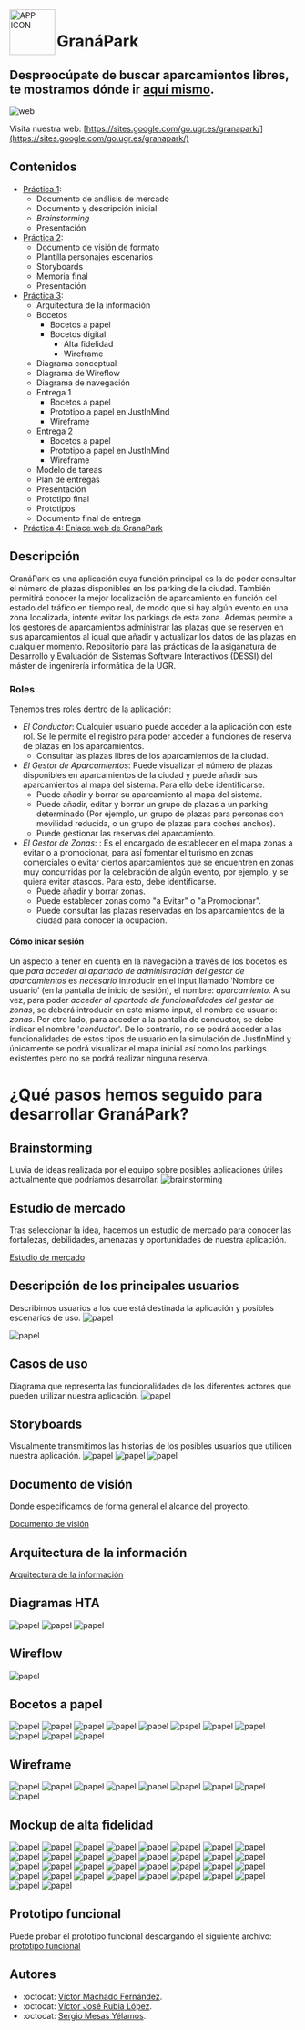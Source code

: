 <img align="left" width="80" height="80" src="imgs/logo.jpeg" alt="APP ICON">

# GranáPark
## Despreocúpate de buscar aparcamientos libres, te mostramos dónde ir [aquí mismo](https://sergiomesasyelamos2000.github.io/GranaPark/Prototipo%20funcional/Gran%C3%A1ParkHiFi/#/screens/e043ad75-cfa0-493f-a95e-1996b179d6ec).

![web](imgs/web_screen.png)

Visita nuestra web: [https://sites.google.com/go.ugr.es/granapark/](https://sites.google.com/go.ugr.es/granapark/)

## Contenidos
- [Práctica 1](./Practica1/):
    - Documento de análisis de mercado
    - Documento y descripción inicial
    - _Brainstorming_
    - Presentación
- [Práctica 2](./Practica2/):
    - Documento de visión de formato
    - Plantilla personajes escenarios
    - Storyboards
    - Memoria final
    - Presentación
- [Práctica 3](./Practica3/):
    - Arquitectura de la información
    - Bocetos
        - Bocetos a papel
        - Bocetos digital
            - Alta fidelidad
            - Wireframe
    - Diagrama conceptual
    - Diagrama de Wireflow
    - Diagrama de navegación
    - Entrega 1
        - Bocetos a papel
        - Prototipo a papel en JustInMind
        - Wireframe
    - Entrega 2
        - Bocetos a papel
        - Prototipo a papel en JustInMind
        - Wireframe
    - Modelo de tareas
    - Plan de entregas
    - Presentación
    - Prototipo final
    - Prototipos
    - Documento final de entrega
- [Práctica 4: Enlace web de GranaPark](https://sites.google.com/go.ugr.es/granapark/)

## Descripción
GranáPark es una aplicación cuya función principal es la de poder consultar el número de plazas disponibles en los
parking de la ciudad. También permitirá conocer la mejor localización de aparcamiento en función del estado del tráfico
en tiempo real, de modo que si hay algún evento en una zona localizada, intente evitar los parkings de esta zona. Además
permite a los gestores de aparcamientos administrar las plazas que se reserven en sus aparcamientos al igual que añadir y
actualizar los datos de las plazas en cualquier momento.
Repositorio para las prácticas de la asiganatura de Desarrollo y Evaluación de Sistemas Software Interactivos (DESSI) del máster de ingenirería informática de la UGR.

### Roles
Tenemos tres roles dentro de la aplicación:
- *El Conductor*: Cualquier usuario puede acceder a la aplicación con este rol. Se le permite el registro para poder acceder a funciones de reserva de plazas en los aparcamientos.
    - Consultar las plazas libres de los aparcamientos de la ciudad.
- *El Gestor de Aparcamientos*: Puede visualizar el número de plazas disponibles en aparcamientos de la ciudad y puede añadir sus aparcamientos al mapa del sistema. Para ello debe identificarse.
    - Puede añadir y borrar su aparcamiento al mapa del sistema.
    - Puede añadir, editar y borrar un grupo de plazas a un parking determinado (Por ejemplo, un grupo de plazas para personas con movilidad reducida, o un grupo de plazas para coches anchos).
    - Puede gestionar las reservas del aparcamiento.
- *El Gestor de Zonas*: : Es el encargado de establecer en el mapa zonas a evitar o a promocionar, para así fomentar el turismo en zonas comerciales o evitar ciertos aparcamientos que se encuentren en zonas muy concurridas por la celebración de algún evento, por ejemplo, y se quiera evitar atascos. Para esto, debe identificarse.
    - Puede añadir y borrar zonas.
    - Puede establecer zonas como "a Evitar" o "a Promocionar".
    - Puede consultar las plazas reservadas en los aparcamientos de la ciudad para conocer la ocupación.
#### Cómo inicar sesión
Un aspecto a tener en cuenta en la navegación a través de los bocetos es que *para acceder al apartado de administración del gestor de aparcamientos* es *necesario* introducir en el input llamado ‘Nombre de usuario’ (en la pantalla de inicio de sesión), el nombre: *aparcamiento*. A su vez, para poder *acceder al apartado de funcionalidades del gestor de zonas*, se deberá introducir en este mismo input, el nombre de usuario: *zonas*. Por otro lado, para acceder a la pantalla de conductor, se debe indicar el nombre '*conductor*'. De lo contrario, no se podrá acceder a las funcionalidades de estos tipos de usuario en la simulación de JustInMind y únicamente se podrá visualizar el mapa inicial así como los parkings existentes pero no se podrá realizar ninguna reserva.

# ¿Qué pasos hemos seguido para desarrollar GranáPark?

## Brainstorming
Lluvia de ideas realizada por el equipo sobre posibles aplicaciones útiles actualmente que podríamos desarrollar.
![brainstorming](./imgs/brainstorming.PNG)

## Estudio de mercado
Tras seleccionar la idea, hacemos un estudio de mercado para conocer las fortalezas, debilidades, amenazas y oportunidades de nuestra aplicación.

[Estudio de mercado](./Practica1/Informe%20del%20Analisis%20de%20Mercado.pdf)

## Descripción de los principales usuarios
Describimos usuarios a los que está destinada la aplicación y posibles escenarios de uso.
![papel](./imgs/user1.PNG)

![papel](./imgs/user2.PNG)

## Casos de uso
Diagrama que representa las funcionalidades de los diferentes actores que pueden utilizar nuestra aplicación.
![papel](./imgs/Diagrama%20de%20Casos%20de%20Uso.drawio.png)


## Storyboards
Visualmente transmitimos las historias de los posibles usuarios que utilicen nuestra aplicación.
![papel](./Practica2/Storyboard%20Israel.png)
![papel](./Practica2/StoryBoard_Ram%C3%B3m.png)
![papel](./Practica2/StoryboardHerminia.png)


## Documento de visión
Donde especificamos de forma general el alcance del proyecto.

[Documento de visión](./Practica2/DocumentoVisionFormato.pdf)

## Arquitectura de la información
[Arquitectura de la información](./Practica3/Arquitectura%20Informaci%C3%B3n/)
## Diagramas HTA
![papel](./Practica3/Modelo%20de%20Tareas/HTA_Conductor.png)
![papel](./Practica3/Modelo%20de%20Tareas/HTA_GestorAparcamientos.png)
![papel](./Practica3/Modelo%20de%20Tareas/HTA_GestorZonas.png)


## Wireflow
![papel](./Practica3/Diagrama%20de%20Wireflow/Wireflow.png)

## Bocetos a papel
![papel](./imgs/boceto1.PNG)
![papel](./imgs/boceto2.PNG)
![papel](./imgs/boceto3.PNG)
![papel](./imgs/boceto4.PNG)
![papel](./imgs/boceto5.PNG)
![papel](./imgs/boceto6.PNG)
![papel](./imgs/boceto7.PNG)
![papel](./imgs/boceto8.PNG)
![papel](./imgs/boceto9.PNG)
![papel](./imgs/boceto10.PNG)
![papel](./imgs/boceto11.PNG)


## Wireframe
![papel](./imgs/w1.PNG)
![papel](./imgs/w2.PNG)
![papel](./imgs/w3.PNG)
![papel](./imgs/w4.PNG)
![papel](./imgs/w5.PNG)
![papel](./imgs/w6.PNG)
![papel](./imgs/w7.PNG)
![papel](./imgs/w8.PNG)
![papel](./imgs/w9.PNG)

## Mockup de alta fidelidad
![papel](./Practica3/Bocetos/digital/Imagenes%20Alta%20Fidelidad/AnadirAparcamiento%401x%20(1)%201.png)
![papel](./Practica3/Bocetos/digital/Imagenes%20Alta%20Fidelidad/AnadirPlazas%401x%201.png)
![papel](./Practica3/Bocetos/digital/Imagenes%20Alta%20Fidelidad/B_C3_BAsquedaDeAparcamiento%401x.png)
![papel](./Practica3/Bocetos/digital/Imagenes%20Alta%20Fidelidad/B_C3_BAsquedaDeAparcamientoResultados%401x.png)
![papel](./Practica3/Bocetos/digital/Imagenes%20Alta%20Fidelidad/ConsultaPlazasZona%401x.png)
![papel](./Practica3/Bocetos/digital/Imagenes%20Alta%20Fidelidad/DescripcionAparcamiento%401x.png)
![papel](./Practica3/Bocetos/digital/Imagenes%20Alta%20Fidelidad/EvitarPromocionarZona%401x.png)
![papel](./Practica3/Bocetos/digital/Imagenes%20Alta%20Fidelidad/GoogleMaps%401x.png)
![papel](./Practica3/Bocetos/digital/Imagenes%20Alta%20Fidelidad/Identificarse%401x.png)
![papel](./Practica3/Bocetos/digital/Imagenes%20Alta%20Fidelidad/image%2010.png)
![papel](./Practica3/Bocetos/digital/Imagenes%20Alta%20Fidelidad/image%2011.png)
![papel](./Practica3/Bocetos/digital/Imagenes%20Alta%20Fidelidad/image%2012.png)
![papel](./Practica3/Bocetos/digital/Imagenes%20Alta%20Fidelidad/image%2013.png)
![papel](./Practica3/Bocetos/digital/Imagenes%20Alta%20Fidelidad/image%2014.png)
![papel](./Practica3/Bocetos/digital/Imagenes%20Alta%20Fidelidad/image%2015.png)
![papel](./Practica3/Bocetos/digital/Imagenes%20Alta%20Fidelidad/image%2016.png)
![papel](./Practica3/Bocetos/digital/Imagenes%20Alta%20Fidelidad/image%2017.png)
![papel](./Practica3/Bocetos/digital/Imagenes%20Alta%20Fidelidad/image%2018.png)
![papel](./Practica3/Bocetos/digital/Imagenes%20Alta%20Fidelidad/image%2019.png)
![papel](./Practica3/Bocetos/digital/Imagenes%20Alta%20Fidelidad/image%202.png)
![papel](./Practica3/Bocetos/digital/Imagenes%20Alta%20Fidelidad/image%2020.png)
![papel](./Practica3/Bocetos/digital/Imagenes%20Alta%20Fidelidad/image%203.png)
![papel](./Practica3/Bocetos/digital/Imagenes%20Alta%20Fidelidad/image%204.png)
![papel](./Practica3/Bocetos/digital/Imagenes%20Alta%20Fidelidad/image%205.png)
![papel](./Practica3/Bocetos/digital/Imagenes%20Alta%20Fidelidad/image%206.png)
![papel](./Practica3/Bocetos/digital/Imagenes%20Alta%20Fidelidad/image%207.png)
![papel](./Practica3/Bocetos/digital/Imagenes%20Alta%20Fidelidad/image%208.png)
![papel](./Practica3/Bocetos/digital/Imagenes%20Alta%20Fidelidad/image%209.png)
![papel](./Practica3/Bocetos/digital/Imagenes%20Alta%20Fidelidad/MapaInicialAmpliado%401x.png)
![papel](./Practica3/Bocetos/digital/Imagenes%20Alta%20Fidelidad/MenuFuncionesConductor%401x.png)
![papel](./Practica3/Bocetos/digital/Imagenes%20Alta%20Fidelidad/MenuFuncionesGestorZonas%401x.png)
![papel](./Practica3/Bocetos/digital/Imagenes%20Alta%20Fidelidad/NavegarA%401x.png)
![papel](./Practica3/Bocetos/digital/Imagenes%20Alta%20Fidelidad/RecuperacionContrase_C3_B1a%401x.png)
![papel](./Practica3/Bocetos/digital/Imagenes%20Alta%20Fidelidad/Registrarse%401x.png)

## Prototipo funcional
Puede probar el prototipo funcional descargando el siguiente archivo: [prototipo funcional](./Prototipo%20funcional/)


## Autores
- :octocat:	[Víctor Machado Fernández](https://github.com/VictorRubia).
- :octocat:	[Víctor José Rubia López](https://github.com/VictorRubia).
- :octocat:	[Sergio Mesas Yélamos](https://github.com/sergiomesasyelamos2000).
